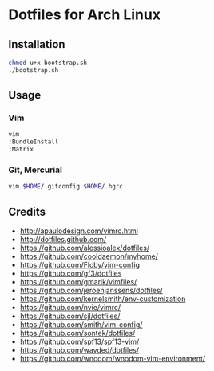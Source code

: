 # Dotfiles for Arch Linux

## Installation

```bash
chmod u+x bootstrap.sh
./bootstrap.sh
```

## Usage

### Vim

```bash
vim
:BundleInstall
:Matrix
```

### Git, Mercurial

```bash
vim $HOME/.gitconfig $HOME/.hgrc
```

## Credits

- http://apaulodesign.com/vimrc.html
- http://dotfiles.github.com/
- https://github.com/alessioalex/dotfiles/
- https://github.com/cooldaemon/myhome/
- https://github.com/Floby/vim-config
- https://github.com/gf3/dotfiles
- https://github.com/gmarik/vimfiles/
- https://github.com/jeroenjanssens/dotfiles/
- https://github.com/kernelsmith/env-customization
- https://github.com/nvie/vimrc/
- https://github.com/sjl/dotfiles/
- https://github.com/smith/vim-config/
- https://github.com/sontek/dotfiles/
- https://github.com/spf13/spf13-vim/
- https://github.com/wavded/dotfiles/
- https://github.com/wnodom/wnodom-vim-environment/
